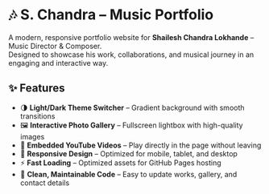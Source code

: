 
# 🎶 S. Chandra – Music Portfolio

A modern, responsive portfolio website for **Shailesh Chandra Lokhande** – Music Director & Composer.  
Designed to showcase his work, collaborations, and musical journey in an engaging and interactive way.

## ✨ Features
- 🌗 **Light/Dark Theme Switcher** – Gradient background with smooth transitions
- 🖼 **Interactive Photo Gallery** – Fullscreen lightbox with high-quality images
- 🎥 **Embedded YouTube Videos** – Play directly in the page without leaving
- 📱 **Responsive Design** – Optimized for mobile, tablet, and desktop
- ⚡ **Fast Loading** – Optimized assets for GitHub Pages hosting
- 📝 **Clean, Maintainable Code** – Easy to update works, gallery, and contact details
